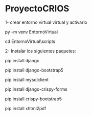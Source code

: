 # ProyectoCRIOS

1- crear entorno virtual virtual y activarlo

py -m venv EntornoVirtual

cd EntornoVirtual\scripts

2- Instalar los siguientes paquetes:

pip install django 

pip install django-bootstrap5 

pip install mysqlclient

pip install django-crispy-forms

pip install crispy-bootstrap5

pip install xhtml2pdf

